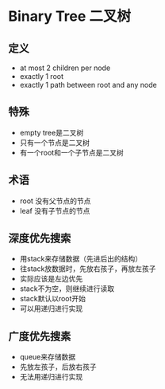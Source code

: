# Binary Tree 二叉树

## 定义

* at most 2 children per node
* exactly 1 root
* exactly 1 path between root and  any node

## 特殊

* empty tree是二叉树
* 只有一个节点是二叉树
* 有一个root和一个子节点是二叉树

## 术语

* root 没有父节点的节点
* leaf  没有子节点的节点

##  深度优先搜索

* 用stack来存储数据（先进后出的结构）
* 往stack放数据时，先放右孩子，再放左孩子
* 实际应该是左边优先
* stack不为空，则继续进行读取
* stack默认以root开始
* 可以用递归进行实现

## 广度优先搜素

* queue来存储数据
* 先放左孩子，后放右孩子
* 无法用递归进行实现